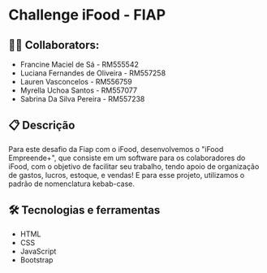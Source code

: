 # Challenge iFood - FIAP

## 👩‍💻 Collaborators:
- Francine Maciel de Sá - RM555542
- Luciana Fernandes de Oliveira - RM557258
- Lauren Vasconcelos - RM556759
- Myrella Uchoa Santos - RM557077
- Sabrina Da Silva Pereira - RM557238

## 📋 Descrição
Para este desafio da Fiap com o iFood, desenvolvemos o "iFood Empreende+", que consiste em um software para os colaboradores do iFood, com o objetivo de facilitar seu trabalho, tendo apoio de organização de gastos, lucros, estoque, e vendas!
E para esse projeto, utilizamos o padrão de nomenclatura kebab-case.

## 🛠️ Tecnologias e ferramentas
- HTML
- CSS
- JavaScript
- Bootstrap
